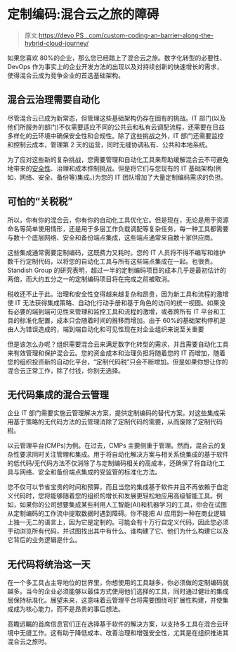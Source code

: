 # 定制编码:混合云之旅的障碍

> 原文:[https://devo PS . com/custom-coding-an-barrier-along-the-hybrid-cloud-journey/](https://devops.com/custom-coding-an-obstacle-along-the-hybrid-cloud-journey/)

如果您喜欢 80%的企业，那么您已经踏上了混合云之旅。数字化转型的必要性、DevOps 作为事实上的企业开发方法的出现以及对持续创新的快速增长的需求，使得混合云成为竞争企业的首选基础架构。

## 混合云治理需要自动化

尽管混合云已成为新常态，但管理这些基础架构仍存在固有的挑战。IT 部门(以及他们所服务的部门)不仅需要适应不同的公共云和私有云调配流程，还需要在日益多样化的云环境中确保安全性和合规性。除了这些挑战之外，IT 部门还需要监控和控制云成本，管理第 2 天的运营，同时无缝协调私有、公共和本地系统。

为了应对这些新的复杂挑战，您需要管理和自动化工具来帮助缓解混合云不可避免地带来的[安全性](https://devops.com/infrastructure-impact-shifting-left/)、治理和成本控制挑战。但是将它们与您现有的 IT 基础架构(例如，网络、安全、备份等)集成。)为您的 IT 团队增加了大量定制编码需求的负担。

## 可怕的“关税税”

所以，你有你的混合云，你有你的自动化工具优化它。但是现在，无论是用于资源命名等简单使用情形，还是用于多层工作负载调配等复杂任务，每一种工具都需要与数十个底层网络、安全和备份端点集成，这些端点通常来自数十家供应商。

这些集成通常需要定制编码，这既费力又耗时。您的 IT 人员将不得不编写和维护数千行定制代码，以将您的自动化工具与所有这些端点集成在一起。也很贵。Standish Group 的研究表明，超过一半的定制编码项目的成本几乎是最初估计的两倍，而大约五分之一的定制编码项目将在完成之前被取消。

税收还不止于此。治理和安全性变得越来越复杂和昂贵，因为新工具和流程的激增使 IT 无法获得集成策略、自动化行动手册和基于角色的访问的统一视图。如果没有必要的端到端可见性来管理和监控工具和流程的激增，或者跨所有 IT 平台和工具的标准化配置，成本只会随着时间的推移而增加。由于 60%的基础架构停机是由人为错误造成的，端到端自动化和可见性现在对企业组织来说至关重要

但是该怎么办呢？组织需要混合云来满足数字化转型的需求，并且需要自动化工具来有效管理和保护混合云。您的资金成本和治理负担将随着您的 IT 而增加，随着您的组织投资新的自动化平台，“定制代码税”只会不断增加。但是如果你想让你的混合云正常工作，除了付钱，你别无选择。

## 无代码集成的混合云管理

企业 IT 部门需要实施云管理解决方案，提供定制编码的替代方案。对这些集成采用基于策略的无代码方法的云管理消除了定制代码的需要，从而废除了定制代码税。

以云管理平台(CMPs)为例。在过去，CMPs 主要侧重于管理。然而，混合云的复杂性要求同时关注管理和集成。用于将自动化解决方案与相关系统集成的基于软件的低代码/无代码方法不仅消除了与定制编码相关的高成本，还确保了将自动化工具与网络、安全和备份端点集成的受监管的标准化方法。

您不仅可以节省宝贵的时间和预算，而且当您的集成基于软件并且不再依赖于自定义代码时，您将能够随着您的组织的增长和发展更轻松地应用高级智能工具。例如，如果你的公司想要集成某些利用人工智能(AI)和机器学习的工具，你会在试图从定制编码的工作流中提取数据时遇到障碍。你不能把 AI 应用到一种在商业逻辑上独一无二的语言上，因为它是定制的。可能会有十万行自定义代码，因此您必须手动浏览所有代码，并试图找出其中有什么、谁构建了它、他们为什么构建它以及它背后的业务逻辑是什么。

## 无代码将统治这一天

在一个多工具占主导地位的世界里，你想使用的工具越多，你必须做的定制编码就越多。当今的企业必须能够以最佳方式使用他们选择的工具，同时通过健壮的集成层保持标准化。展望未来，这意味着云管理平台将需要围绕可扩展性构建，并使集成成为核心能力，而不是昂贵的事后想法。

高瞻远瞩的首席信息官们正在选择基于软件的解决方案，以支持多工具在混合云环境中无缝工作。这有助于降低成本、改善治理和增强安全性，尤其是在组织推进其混合云之旅时。